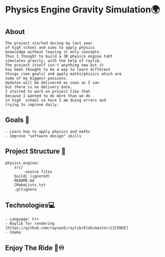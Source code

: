 # Physics Engine Gravity Simulation🌍
## About
    The project started during my last year
    of high school and aims to apply physics
    knowledge without leaving it only concepts.
    Thus I thought to build a 3D physics engine taht 
    simulates gravity, with the help of raylib.
    The project itself isn't anything new but it
    has been thought to be a way to learn different
    things (see goals) and apply maths/phisics which are 
    some of my biggest passions.
    Updates will be delivered as soon as I can
    but there is no delivery date.
    I started to work on project like that
    because I wanted to do more than we do
    in high  school so here I am doing errors and
    trying to improve daily.
## Goals 🎯
    - Learn how to apply physics and maths
    - Improve "software design" skills
## Project Structure 📁
    physics_engine/
        src/
            -source files
        build/ (ignored)
        README.md
        CMakeLists.txt
        .gitignore
## Technologies💻
    - Language: C++
    - Raylib for rendering [https://github.com/raysan5/raylib/blob/master/LICENSE]
    - Cmake 
## Enjoy The Ride 🚀♾️